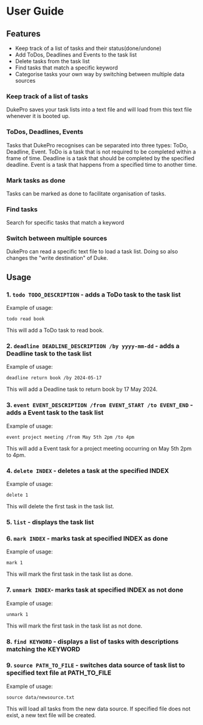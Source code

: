 # User Guide

## Features 
- Keep track of a list of tasks and their status(done/undone)
- Add ToDos, Deadlines and Events to the task list
- Delete tasks from the task list
- Find tasks that match a specific keyword
- Categorise tasks your own way by switching between multiple data sources
### Keep track of a list of tasks
DukePro saves your task lists into a text file and will load from this text file whenever it is booted up.

### ToDos, Deadlines, Events
Tasks that DukePro recognises can be separated into three types: ToDo, Deadline, Event.
ToDo is a task that is not required to be completed within a frame of time.
Deadline is a task that should be completed by the specified deadline.
Event is a task that happens from a specified time to another time.

### Mark tasks as done
Tasks can be marked as done to facilitate organisation of tasks.

### Find tasks

Search for specific tasks that match a keyword

### Switch between multiple sources
DukePro can read a specific text file to load a task list. Doing so also changes the "write destination" of Duke.

## Usage

### 1. `todo TODO_DESCRIPTION` - adds a ToDo task to the task list

Example of usage:

`todo read book`

This will add a ToDo task to read book.

### 2. `deadline DEADLINE_DESCRIPTION /by yyyy-mm-dd` - adds a Deadline task to the task list

Example of usage:

`deadline return book /by 2024-05-17`

This will add a Deadline task to return book by 17 May 2024.

### 3. `event EVENT_DESCRIPTION /from EVENT_START /to EVENT_END` - adds a Event task to the task list

Example of usage:

`event project meeting /from May 5th 2pm /to 4pm`

This will add a Event task for a project meeting occurring on May 5th 2pm to 4pm.

### 4. `delete INDEX` - deletes a task at the specified INDEX

Example of usage:

`delete 1`

This will delete the first task in the task list.

### 5. `list` - displays the task list

### 6. `mark INDEX` - marks task at specified INDEX as done

Example of usage:

`mark 1`

This will mark the first task in the task list as done.

### 7. `unmark INDEX`- marks task at specified INDEX as not done

Example of usage:

`unmark 1`

This will mark the first task in the task list as not done.

### 8. `find KEYWORD` - displays a list of tasks with descriptions matching the KEYWORD

### 9. `source PATH_TO_FILE` - switches data source of task list to specified text file at PATH_TO_FILE

Example of usage:

`source data/newsource.txt`

This will load all tasks from the new data source. If specified file does not exist, a new text file will be created.





